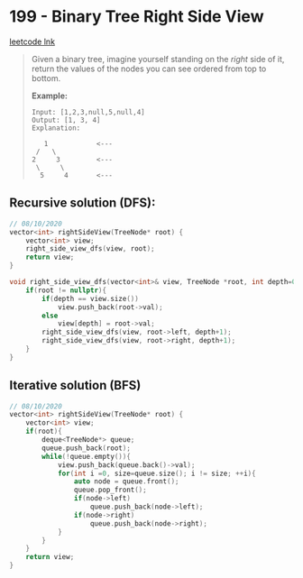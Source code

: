 # 199 - Binary Tree Right Side View

[leetcode lnk](https://leetcode.com/problems/binary-tree-right-side-view/)

> Given a binary tree, imagine yourself standing on the *right* side of it, return the values of the nodes you can see ordered from top to bottom.
>
> **Example:**
>
> ```
> Input: [1,2,3,null,5,null,4]
> Output: [1, 3, 4]
> Explanation:
> 
>    1            <---
>  /   \
> 2     3         <---
>  \     \
>   5     4       <---
> ```

## Recursive solution (DFS):

```cpp
// 08/10/2020
vector<int> rightSideView(TreeNode* root) {
    vector<int> view;
    right_side_view_dfs(view, root);
    return view;
}

void right_side_view_dfs(vector<int>& view, TreeNode *root, int depth=0){
    if(root != nullptr){
        if(depth == view.size())
            view.push_back(root->val);
        else
            view[depth] = root->val;
        right_side_view_dfs(view, root->left, depth+1);
        right_side_view_dfs(view, root->right, depth+1);
    }
}
```
## Iterative solution (BFS)

```cpp
// 08/10/2020
vector<int> rightSideView(TreeNode* root) {
    vector<int> view;
    if(root){
        deque<TreeNode*> queue;
        queue.push_back(root);
        while(!queue.empty()){
            view.push_back(queue.back()->val);
            for(int i =0, size=queue.size(); i != size; ++i){
                auto node = queue.front();
                queue.pop_front();
                if(node->left)
                    queue.push_back(node->left);
                if(node->right)
                    queue.push_back(node->right);
            }
        }
    }
    return view;
}
```